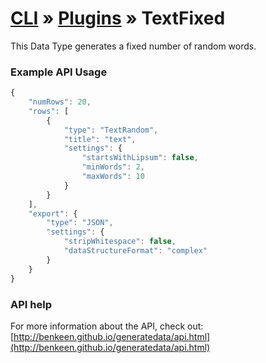 # [CLI](../../../../../cli/README.md) &raquo; [Plugins](../../../../../cli/PLUGINS.md) &raquo; TextFixed

This Data Type generates a fixed number of random words.  


### Example API Usage

```javascript
{
    "numRows": 20,
    "rows": [
        {
            "type": "TextRandom",
            "title": "text",
            "settings": {
                "startsWithLipsum": false,
                "minWords": 2,
                "maxWords": 10
            }
        }
    ],
    "export": {
        "type": "JSON",
        "settings": {
            "stripWhitespace": false,
            "dataStructureFormat": "complex"
        }
    }
}
```
 
### API help

For more information about the API, check out:
[http://benkeen.github.io/generatedata/api.html](http://benkeen.github.io/generatedata/api.html)

